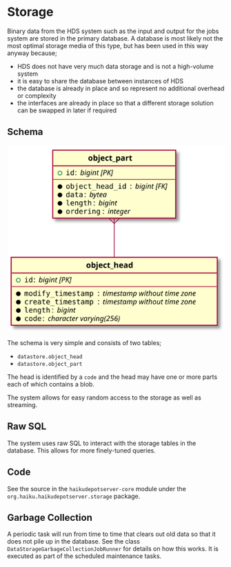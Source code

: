 # Storage

Binary data from the HDS system such as the input and output for the jobs system are stored in the primary database. A database is most likely not the most optimal storage media of this type, but has been used in this way anyway because;

- HDS does not have very much data storage and is not a high-volume system
- it is easy to share the database between instances of HDS
- the database is already in place and so represent no additional overhead or complexity
- the interfaces are already in place so that a different storage solution can be swapped in later if required

## Schema

![Data model](images/img-datamodel-datastore.svg)

The schema is very simple and consists of two tables;

- `datastore.object_head`
- `datastore.object_part`

The head is identified by a `code` and the head may have one or more parts each of which contains a blob.

The system allows for easy random access to the storage as well as streaming.

## Raw SQL

The system uses raw SQL to interact with the storage tables in the database. This allows for more finely-tuned queries.

## Code

See the source in the `haikudepotserver-core` module under the `org.haiku.haikudepotserver.storage` package.

## Garbage Collection

A periodic task will run from time to time that clears out old data so that it does not pile up in the database. See the class `DataStorageGarbageCollectionJobRunner` for details on how this works. It is executed as part of the scheduled maintenance tasks.